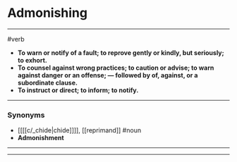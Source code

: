 # Admonishing
---
#verb
- **To warn or notify of a fault; to reprove gently or kindly, but seriously; to exhort.**
- **To counsel against wrong practices; to caution or advise; to warn against danger or an offense; — followed by of, against, or a subordinate clause.**
- **To instruct or direct; to inform; to notify.**
---
### Synonyms
- [[[[c/_chide|chide]]]], [[reprimand]]
#noun
- **Admonishment**
---
---

